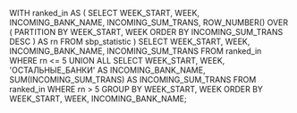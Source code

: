 WITH ranked_in AS (
    SELECT
        WEEK_START,
        WEEK,
        INCOMING_BANK_NAME,
        INCOMING_SUM_TRANS,
        ROW_NUMBER() OVER (
            PARTITION BY WEEK_START, WEEK
            ORDER BY INCOMING_SUM_TRANS DESC
        ) AS rn
    FROM sbp_statistic
)
SELECT
    WEEK_START,
    WEEK,
    INCOMING_BANK_NAME,
    INCOMING_SUM_TRANS
FROM ranked_in
WHERE rn <= 5
UNION ALL
SELECT
    WEEK_START,
    WEEK,
    'ОСТАЛЬНЫЕ_БАНКИ' AS INCOMING_BANK_NAME,
    SUM(INCOMING_SUM_TRANS) AS INCOMING_SUM_TRANS
FROM ranked_in
WHERE rn > 5
GROUP BY WEEK_START, WEEK
ORDER BY WEEK_START, WEEK, INCOMING_BANK_NAME;
